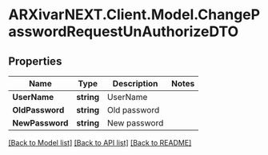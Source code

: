 # ARXivarNEXT.Client.Model.ChangePasswordRequestUnAuthorizeDTO
## Properties

Name | Type | Description | Notes
------------ | ------------- | ------------- | -------------
**UserName** | **string** | UserName | 
**OldPassword** | **string** | Old password | 
**NewPassword** | **string** | New password | 

[[Back to Model list]](../README.md#documentation-for-models) [[Back to API list]](../README.md#documentation-for-api-endpoints) [[Back to README]](../README.md)

